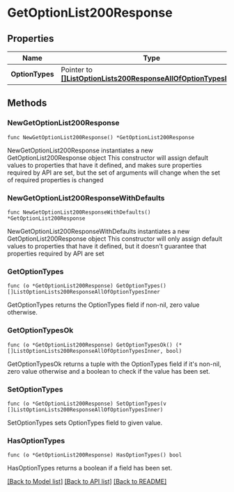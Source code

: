 # GetOptionList200Response

## Properties

Name | Type | Description | Notes
------------ | ------------- | ------------- | -------------
**OptionTypes** | Pointer to [**[]ListOptionLists200ResponseAllOfOptionTypesInner**](ListOptionLists200ResponseAllOfOptionTypesInner.md) |  | [optional] 

## Methods

### NewGetOptionList200Response

`func NewGetOptionList200Response() *GetOptionList200Response`

NewGetOptionList200Response instantiates a new GetOptionList200Response object
This constructor will assign default values to properties that have it defined,
and makes sure properties required by API are set, but the set of arguments
will change when the set of required properties is changed

### NewGetOptionList200ResponseWithDefaults

`func NewGetOptionList200ResponseWithDefaults() *GetOptionList200Response`

NewGetOptionList200ResponseWithDefaults instantiates a new GetOptionList200Response object
This constructor will only assign default values to properties that have it defined,
but it doesn't guarantee that properties required by API are set

### GetOptionTypes

`func (o *GetOptionList200Response) GetOptionTypes() []ListOptionLists200ResponseAllOfOptionTypesInner`

GetOptionTypes returns the OptionTypes field if non-nil, zero value otherwise.

### GetOptionTypesOk

`func (o *GetOptionList200Response) GetOptionTypesOk() (*[]ListOptionLists200ResponseAllOfOptionTypesInner, bool)`

GetOptionTypesOk returns a tuple with the OptionTypes field if it's non-nil, zero value otherwise
and a boolean to check if the value has been set.

### SetOptionTypes

`func (o *GetOptionList200Response) SetOptionTypes(v []ListOptionLists200ResponseAllOfOptionTypesInner)`

SetOptionTypes sets OptionTypes field to given value.

### HasOptionTypes

`func (o *GetOptionList200Response) HasOptionTypes() bool`

HasOptionTypes returns a boolean if a field has been set.


[[Back to Model list]](../README.md#documentation-for-models) [[Back to API list]](../README.md#documentation-for-api-endpoints) [[Back to README]](../README.md)


